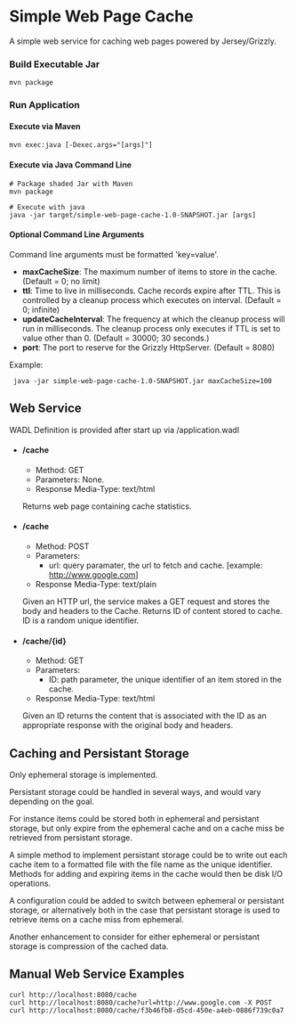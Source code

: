 # Simple Web Page Cache

A simple web service for caching web pages powered by Jersey/Grizzly.

### Build Executable Jar

```
mvn package
```

### Run Application

#### Execute via Maven
```
mvn exec:java [-Dexec.args="[args]"]
```

#### Execute via Java Command Line

```
# Package shaded Jar with Maven
mvn package

# Execute with java
java -jar target/simple-web-page-cache-1.0-SNAPSHOT.jar [args]
```

#### Optional Command Line Arguments

Command line arguments must be formatted 'key=value'.

- **maxCacheSize**: The maximum number of items to store in the cache. (Default = 0; no limit)
- **ttl**: Time to live in milliseconds. Cache records expire after TTL. This is controlled by a cleanup process which executes on interval. (Default = 0; infinite)
- **updateCacheInterval**: The frequency at which the cleanup process will run in milliseconds. The cleanup process only executes if TTL is set to value other than 0. (Default = 30000; 30 seconds.)
- **port**: The port to reserve for the Grizzly HttpServer.  (Default = 8080)

Example:

```
 java -jar simple-web-page-cache-1.0-SNAPSHOT.jar maxCacheSize=100
```

## Web Service

WADL Definition is provided after start up via /application.wadl

- #### /cache
  - Method: GET
  - Parameters: None.
  - Response Media-Type: text/html

  Returns web page containing cache statistics.

- #### /cache
  - Method: POST
  - Parameters:
      - url: query paramater, the url to fetch and cache. [example: http://www.google.com]
  - Response Media-Type: text/plain

  Given an HTTP url, the service makes a GET request and stores the body and headers to the Cache.
  Returns ID of content stored to cache.
  ID is a random unique identifier.

- #### /cache/{id}
  - Method: GET
  - Parameters:
      - ID: path parameter, the unique identifier of an item stored in the cache.
  - Response Media-Type: text/html

  Given an ID returns the content that is associated with the ID as an appropriate response with the original body and headers.

## Caching and Persistant Storage

Only ephemeral storage is implemented.

Persistant storage could be handled in several ways, and would vary depending on the goal.

For instance items could be stored both in ephemeral and persistant storage, but only expire from the ephemeral cache and on a cache miss be retrieved from persistant storage.

A simple method to implement persistant storage could be to write out each cache item to a formatted file with the file name as the unique identifier. Methods for adding and expiring items in the cache would then be disk I/O operations.

A configuration could be added to switch between ephemeral or persistant storage, or alternatively both in the case that persistant storage is used to retrieve items on a cache miss from ephemeral.

Another enhancement to consider for either ephemeral or persistant storage is compression of the cached data.

## Manual Web Service Examples
```
curl http://localhost:8080/cache
curl http://localhost:8080/cache?url=http://www.google.com -X POST
curl http://localhost:8080/cache/f3b46fb8-d5cd-450e-a4eb-0886f739c0a7
```
